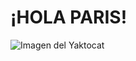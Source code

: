 # <h1> ¡HOLA PARIS!
![Imagen del Yaktocat](https://viajes.nationalgeographic.com.es/medio/2022/07/13/paris_37bc088a_1280x720.jpg)
